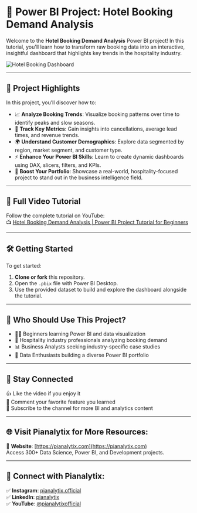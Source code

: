 # 🏨 Power BI Project: Hotel Booking Demand Analysis

Welcome to the **Hotel Booking Demand Analysis** Power BI project! In this tutorial, you'll learn how to transform raw booking data into an interactive, insightful dashboard that highlights key trends in the hospitality industry.

![Hotel Booking Dashboard](https://github.com/your-username/your-repo-name/blob/main/hotel-booking-dashboard.png?raw=true)

---

## 🚀 Project Highlights

In this project, you’ll discover how to:
- 📈 **Analyze Booking Trends**: Visualize booking patterns over time to identify peaks and slow seasons.
- 🎯 **Track Key Metrics**: Gain insights into cancellations, average lead times, and revenue trends.
- 🌍 **Understand Customer Demographics**: Explore data segmented by region, market segment, and customer type.
- ⚡ **Enhance Your Power BI Skills**: Learn to create dynamic dashboards using DAX, slicers, filters, and KPIs.
- 🌟 **Boost Your Portfolio**: Showcase a real-world, hospitality-focused project to stand out in the business intelligence field.

---

## 🎥 Full Video Tutorial

Follow the complete tutorial on YouTube:  
📺 [Hotel Booking Demand Analysis | Power BI Project Tutorial for Beginners](https://www.youtube.com/watch?v=0wJYVb9E5B8&feature=youtu.be)

---

## 🛠 Getting Started

To get started:
1. **Clone or fork** this repository.
2. Open the `.pbix` file with Power BI Desktop.
3. Use the provided dataset to build and explore the dashboard alongside the tutorial.

---

## 🙌 Who Should Use This Project?

- 🧑‍💻 Beginners learning Power BI and data visualization  
- 🧳 Hospitality industry professionals analyzing booking demand  
- 📊 Business Analysts seeking industry-specific case studies  
- 🚀 Data Enthusiasts building a diverse Power BI portfolio  

---

## 📢 Stay Connected

👍 Like the video if you enjoy it  
💬 Comment your favorite feature you learned  
🔔 Subscribe to the channel for more BI and analytics content

---

## 🌐 Visit Pianalytix for More Resources:

🔗 **Website**: [https://pianalytix.com](https://pianalytix.com)  
Access 300+ Data Science, Power BI, and Development projects.

---

## 📲 Connect with Pianalytix:

✅ **Instagram**: [pianalytix.official](https://www.instagram.com/pianalytix.official/)  
✅ **LinkedIn**: [pianalytix](https://www.linkedin.com/company/pianalytix/)  
✅ **YouTube**: [@pianalytixofficial](https://m.youtube.com/@pianalytixofficial)
